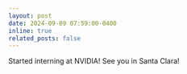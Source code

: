 ```yaml
---
layout: post
date: 2024-09-09 07:59:00-0400
inline: true
related_posts: false
---
```


Started interning at NVIDIA! See you in Santa Clara!